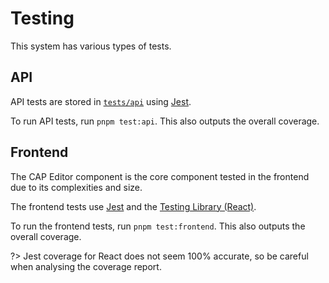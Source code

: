 # Testing

This system has various types of tests.

## API

API tests are stored in [`tests/api`](https://github.com/shu8/cap-editor/tree/main/tests/api) using [Jest](https://jestjs.io/).

To run API tests, run `pnpm test:api`. This also outputs the overall coverage.

## Frontend

The CAP Editor component is the core component tested in the frontend due to its complexities and size.

The frontend tests use [Jest](https://jestjs.io/) and the [Testing Library (React)](https://testing-library.com/).

To run the frontend tests, run `pnpm test:frontend`. This also outputs the overall coverage.

?> Jest coverage for React does not seem 100% accurate, so be careful when analysing the coverage report.
